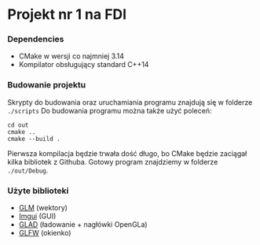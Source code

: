 # Projekt nr 1 na FDI

### Dependencies
- CMake w wersji co najmniej 3.14
- Kompilator obsługujący standard C++14

### Budowanie projektu
Skrypty do budowania oraz uruchamiania programu znajdują się w folderze `./scripts`
Do budowania programu można także użyć poleceń:
```
cd out
cmake ..
cmake --build .
```
Pierwsza kompilacja będzie trwała dość długo, bo CMake będzie zaciągał kilka bibliotek z Githuba.
Gotowy program znajdziemy w folderze `./out/Debug`.

### Użyte biblioteki
- [GLM](https://github.com/g-truc/glm) (wektory)
- [Imgui](https://github.com/ocornut/imgui) (GUI)
- [GLAD](https://github.com/Dav1dde/glad) (ładowanie + nagłówki OpenGLa)
- [GLFW](https://github.com/glfw/glfw) (okienko)